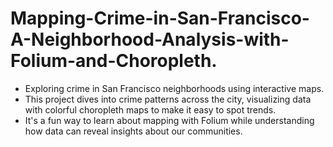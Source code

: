 # Mapping-Crime-in-San-Francisco-A-Neighborhood-Analysis-with-Folium-and-Choropleth.
* Exploring crime in San Francisco neighborhoods using interactive maps.
* This project dives into crime patterns across the city, visualizing data with colorful choropleth maps to make it easy to spot trends. 
* It's a fun way to learn about mapping with Folium while understanding how data can reveal insights about our communities.

